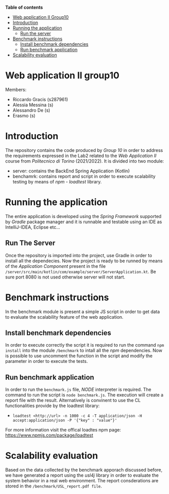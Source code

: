 **Table of contents**
- [Web application II Group10](#web-application-ii-group10)
- [Introduction](#introduction)
- [Running the application](#running-the-application)
  - [Run the server](#run-the-server)
- [Benchmark instructions](#benchmark-instructions)
  - [Install benchmark dependencies](#install-benchmark-dependencies)
  - [Run benchmark application](#run-benchmark-application)
- [Scalability evaluation](#scalability-evaluation)
  
# Web application II group10
Members:
 - Riccardo Gracis (s287961)
 - Alessia Messina (s)
 - Alessandro De (s)
 - Erasmo (s)

# Introduction
The repository contains the code produced by *Group 10* in order to address the requirements expressed in the Lab2 related to the *Web Application II* course from *Politecnico di Torino* (2021/2022).
It is divided into two module:
  - server: contains the BackEnd Spring Application (Kotlin)
  - benchamrk: contains report and script in order to execute scalability testing by means of *npm - loadtest* library. 

# Running the application
The entire application is developed using the *Spring Framework* supported by *Gradle* package manager and it is runnable and testable using an IDE as IntelliJ-IDEA, Eclipse etc...
## Run The Server
Once the repository is imported into the project, use Gradle in order to install all the dependecies. Now the project is ready to be runned by means of the *Application Component* present in the file ```/server/src/main/kotlin/com/example/server/ServerApplication.kt```. Be sure port 8080 is not used otherwise server will not start.

# Benchmark instructions
In the benchmark module is present a simple JS script in order to get data to evaluate the scalability feature of the web application.

## Install benchmark dependencies
In order to execute correctly the script it is required to run the command ```npm install``` into the module ```/benchmark``` to intall all the *npm* dependencies. Now is possible to use uncomment the function in the script and modify the parameter in order to execute the tests.

## Run benchmark application
In order to run the ```benchmark.js``` file, *NODE* interpreter is required. The command to run the script is ```node benchmark.js```.
The execution will create a report file with the result. 
Alternatively is convinent to use the CL functionalities provide by the loadtest library:
  - ```loadtest <http://url> -n 1000 -c 4 -T application/json -H accept:application/json -P '{"key" : "value"}'```

For more information visit the offical loadtes npm page: https://www.npmjs.com/package/loadtest

# Scalability evaluation
Based on the data collected by the benchmark apporach discussed before, we have generated a report using the *usl4j* library in order to evaluate the system behavior in a real web environment. The report consderations are stored in the ```/benchmark/USL_report.pdf file```. 
 
